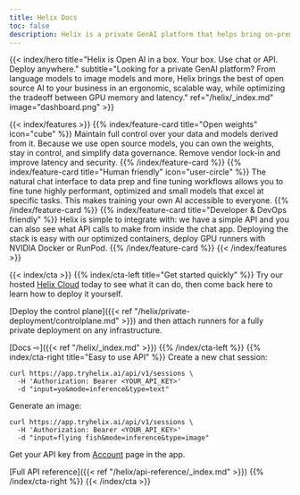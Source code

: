 ```yaml
---
title: Helix Docs
toc: false
description: Helix is a private GenAI platform that helps bring on-premise LLMs, StableDiffusion, and more to your business.
---
```


{{< index/hero title="Helix is Open AI in a box. Your box. Use chat or API. Deploy anywhere." subtitle="Looking for a private GenAI platform? From language models to image models and more, Helix brings the best of open source AI to your business in an ergonomic, scalable way, while optimizing the tradeoff between GPU memory and latency." ref="/helix/_index.md" image="dashboard.png" >}}

{{< index/features >}}
{{% index/feature-card title="Open weights" icon="cube" %}}
Maintain full control over your data and models derived from it. Because we use open source models, you can own the weights, stay in control, and simplify data governance. Remove vendor lock-in and improve latency and security.
{{% /index/feature-card %}}
{{% index/feature-card title="Human friendly" icon="user-circle" %}}
The natural chat interface to data prep and fine tuning workflows allows you to fine tune highly performant, optimized and small models that excel at specific tasks. This makes training your own AI accessible to everyone.
{{% /index/feature-card %}}
{{% index/feature-card title="Developer & DevOps friendly" %}}
Helix is simple to integrate with: we have a simple API and you can also see what API calls to make from inside the chat app. Deploying the stack is easy with our optimized containers, deploy GPU runners with NVIDIA Docker or RunPod.
{{% /index/feature-card %}}
{{< /index/features >}}


{{< index/cta >}}
{{% index/cta-left title="Get started quickly" %}}
Try our hosted [Helix Cloud](https://app.tryhelix.ai) today to see what it can do, then come back here to learn how to deploy it yourself.

[Deploy the control plane]({{< ref "/helix/private-deployment/controlplane.md" >}}) and then attach runners for a fully private deployment on any infrastructure.

[Docs ⇨]({{< ref "/helix/_index.md" >}})
{{% /index/cta-left %}}
{{% index/cta-right title="Easy to use API" %}}
Create a new chat session:

```shell
curl https://app.tryhelix.ai/api/v1/sessions \
  -H 'Authorization: Bearer <YOUR_API_KEY>'
  -d "input=yo&mode=inference&type=text"
```

Generate an image:

```shell
curl https://app.tryhelix.ai/api/v1/sessions \
  -H 'Authorization: Bearer <YOUR_API_KEY>'
  -d "input=flying fish&mode=inference&type=image"
```

Get your API key from [Account](https://app.tryhelix.ai/account) page in the app.

[Full API reference]({{< ref "/helix/api-reference/_index.md" >}})
{{% /index/cta-right %}}
{{< /index/cta >}}
